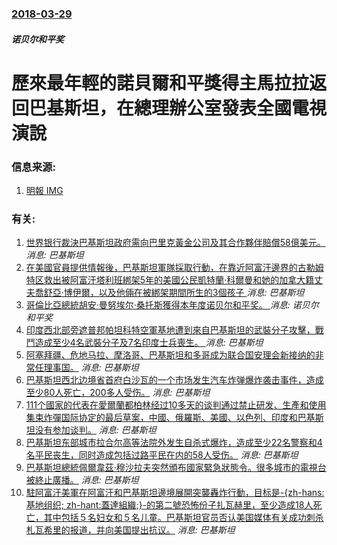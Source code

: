 ### [2018-03-29](/news/2018/03/29/index.md)

##### 诺贝尔和平奖
#  歷來最年輕的諾貝爾和平獎得主馬拉拉返回巴基斯坦，在總理辦公室發表全國電視演說 




### 信息来源:

1. [明報 ](https://news.mingpao.com/pns/dailynews/web_tc/article/20180330/s00014/1522346958786) [IMG](https://fs.mingpao.com/pns/20180330/s00059/7d6025d802d300a398d356c42bf25151.jpg)

### 有关:

1. [世界银行裁決巴基斯坦政府需向巴里克黃金公司及其合作夥伴賠償58億美元。 ](/zh/news/2019/07/15/世界银行裁決巴基斯坦政府需向巴里克黃金公司及其合作夥伴賠償58億美元.md) _消息: 巴基斯坦_
2. [在美國官員提供情報後，巴基斯坦軍隊採取行動，在靠近阿富汗邊界的古勒姆特区救出被阿富汗塔利班綁架5年的美國公民凱特蘭·科爾曼和她的加拿大籍丈夫喬舒亞·博伊爾，以及他倆在被綁架期間所生的3個孩子 ](/zh/news/2017/10/11/在美國官員提供情報後-巴基斯坦軍隊採取行動-在靠近阿富汗邊界的古勒姆特区救出被阿富汗塔利班綁架5年的美國公民凱特蘭-科爾.md) _消息: 巴基斯坦_
3. [哥倫比亞總統胡安·曼努埃尔·桑托斯獲得本年度诺贝尔和平奖。 ](/zh/news/2016/10/7/哥倫比亞總統胡安-曼努埃尔-桑托斯獲得本年度诺贝尔和平奖.md) _消息: 诺贝尔和平奖_
4. [印度西北部旁遮普邦帕坦科特空軍基地遭到來自巴基斯坦的武裝分子攻擊，戰鬥造成至少4名武裝分子及7名印度士兵喪生。 ](/zh/news/2016/01/2/印度西北部旁遮普邦帕坦科特空軍基地遭到來自巴基斯坦的武裝分子攻擊-戰鬥造成至少4名武裝分子及7名印度士兵喪生.md) _消息: 巴基斯坦_
5. [阿塞拜疆、危地马拉、摩洛哥、巴基斯坦和多哥成为联合国安理会新接纳的非常任理事国。](/zh/news/2012/01/1/阿塞拜疆-危地马拉-摩洛哥-巴基斯坦和多哥成为联合国安理会新接纳的非常任理事国.md) _消息: 巴基斯坦_
6. [ 巴基斯坦西北边境省首府白沙瓦的一个市场发生汽车炸弹爆炸袭击事件，造成至少80人死亡，200多人受伤。](/zh/news/2009/10/28/巴基斯坦西北边境省首府白沙瓦的一个市场发生汽车炸弹爆炸袭击事件-造成至少80人死亡-200多人受伤.md) _消息: 巴基斯坦_
7. [111个國家的代表在愛爾蘭都柏林经过10多天的谈判通过禁止研发、生產和使用集束炸彈国际协定的最后草案，中國、俄羅斯、美國、以色列、印度和巴基斯坦没有参加谈判。](/zh/news/2008/05/30/111个國家的代表在愛爾蘭都柏林经过10多天的谈判通过禁止研发-生產和使用集束炸彈国际协定的最后草案-中國-俄羅斯-美國.md) _消息: 巴基斯坦_
8. [巴基斯坦东部城市拉合尔高等法院外发生自杀式爆炸，造成至少22名警察和4名平民丧生，同时造成包括过路平民在内的58人受伤。](/zh/news/2008/01/10/巴基斯坦东部城市拉合尔高等法院外发生自杀式爆炸-造成至少22名警察和4名平民丧生-同时造成包括过路平民在内的58人受伤.md) _消息: 巴基斯坦_
9. [巴基斯坦總統佩爾韋茲·穆沙拉夫突然頒布國家緊急狀態令。很多城市的電視台被終止廣播。](/zh/news/2007/11/3/巴基斯坦總統佩爾韋茲-穆沙拉夫突然頒布國家緊急狀態令-很多城市的電視台被終止廣播.md) _消息: 巴基斯坦_
10. [駐阿富汗美軍在阿富汗和巴基斯坦邊境展開突襲轟炸行動，目标是-{zh-hans:基地组织; zh-hant:蓋達組織;}-的第二號恐怖份子扎瓦赫里，至少造成18人死亡，其中包括５名妇女和５名儿童。巴基斯坦官员否认美国媒体有关成功刺杀札瓦希里的报道，并向美国提出抗议。](/zh/news/2006/01/13/駐阿富汗美軍在阿富汗和巴基斯坦邊境展開突襲轟炸行動-目标是-zh-hans-基地组织-zh-hant-蓋達組織.md) _消息: 巴基斯坦_
